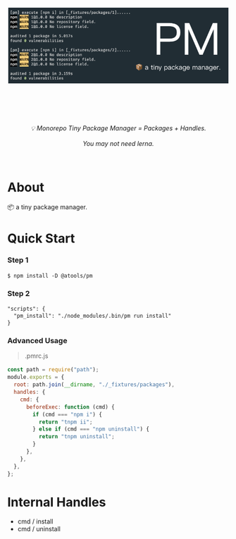 <h1 align="center">
  <br>
	<img width="500" src="https://github.com/qddegtya/pm/raw/master/media/preview.png" alt="pm">
  <br>
  <br>
  <br>
</h1>

<p align="center">
<em>💡 Monorepo Tiny Package Manager = Packages + Handles.</em>
<br>
<br>
<em>You may not need lerna.</em>
<br>
<br>
<br>
</p>

# About

📦 a tiny package manager.

# Quick Start

### Step 1

```
$ npm install -D @atools/pm
```

### Step 2

```
"scripts": {
  "pm_install": "./node_modules/.bin/pm run install"
}
```

### Advanced Usage

> .pmrc.js

```javascript
const path = require("path");
module.exports = {
  root: path.join(__dirname, "./_fixtures/packages"),
  handles: {
    cmd: {
      beforeExec: function (cmd) {
        if (cmd === "npm i") {
          return "tnpm ii";
        } else if (cmd === "npm uninstall") {
          return "tnpm uninstall";
        }
      },
    },
  },
};
```

# Internal Handles

* cmd / install
* cmd / uninstall
